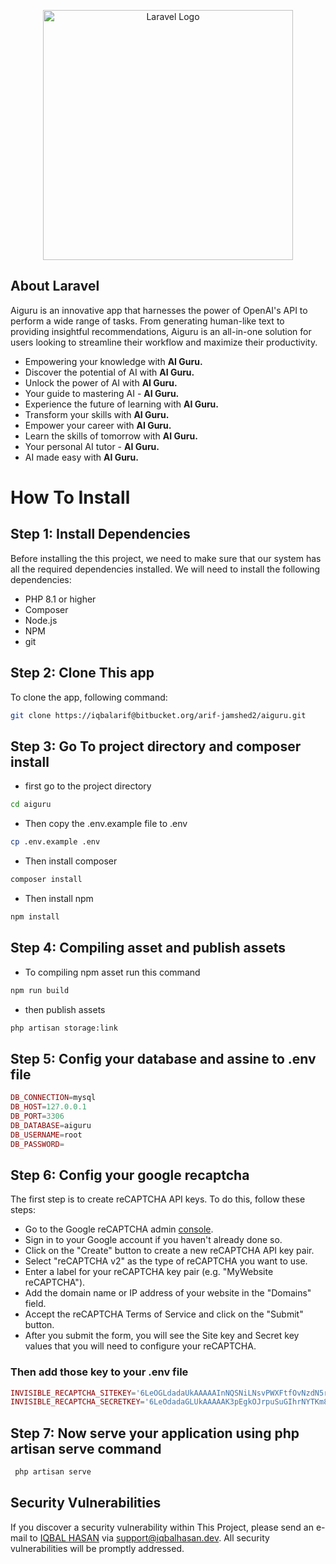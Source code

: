 <p align="center"><a href="https://iqbalhasan.dev target="_blank"><img src="./resources/assets/admin-assets/img/logo.png" width="400" alt="Laravel Logo"></a></p>

## About Laravel

Aiguru is an innovative app that harnesses the power of OpenAI's API to perform a wide range of tasks. From generating human-like text to providing insightful recommendations, Aiguru is an all-in-one solution for users looking to streamline their workflow and maximize their productivity.

-   Empowering your knowledge with <b>AI Guru.</b>
-   Discover the potential of AI with <b>AI Guru.</b>
-   Unlock the power of AI with <b>AI Guru.</b>
-   Your guide to mastering AI - <b>AI Guru.</b>
-   Experience the future of learning with <b>AI Guru.</b>
-   Transform your skills with <b>AI Guru.</b>
-   Empower your career with <b>AI Guru.</b>
-   Learn the skills of tomorrow with <b>AI Guru.</b>
-   Your personal AI tutor - <b>AI Guru.</b>
-   AI made easy with <b>AI Guru.</b>

# How To Install

## Step 1: Install Dependencies

Before installing the this project, we need to make sure that our system has all the required dependencies installed. We will need to install the following dependencies:

-   PHP 8.1 or higher
-   Composer
-   Node.js
-   NPM
-   git

## Step 2: Clone This app

To clone the app, following command:

```bash
git clone https://iqbalarif@bitbucket.org/arif-jamshed2/aiguru.git
```

## Step 3: Go To project directory and composer install

-   first go to the project directory

```bash
cd aiguru
```

-   Then copy the .env.example file to .env

```bash
cp .env.example .env
```

-   Then install composer

```bash
composer install
```

-   Then install npm

```bash
npm install
```

## Step 4: Compiling asset and publish assets

-   To compiling npm asset run this command

```bash
npm run build
```

-   then publish assets

```bash
php artisan storage:link
```

## Step 5: Config your database and assine to .env file

```php
DB_CONNECTION=mysql
DB_HOST=127.0.0.1
DB_PORT=3306
DB_DATABASE=aiguru
DB_USERNAME=root
DB_PASSWORD=
```

## Step 6: Config your google recaptcha

The first step is to create reCAPTCHA API keys. To do this, follow these steps:

-   Go to the Google reCAPTCHA admin <a href="https://www.google.com/recaptcha/">console</a>.
-   Sign in to your Google account if you haven't already done so.
-   Click on the "Create" button to create a new reCAPTCHA API key pair.
-   Select "reCAPTCHA v2" as the type of reCAPTCHA you want to use.
-   Enter a label for your reCAPTCHA key pair (e.g. "MyWebsite reCAPTCHA").
-   Add the domain name or IP address of your website in the "Domains" field.
-   Accept the reCAPTCHA Terms of Service and click on the "Submit" button.
-   After you submit the form, you will see the Site key and Secret key values that you will need to configure your reCAPTCHA.

### Then add those key to your .env file

```php
INVISIBLE_RECAPTCHA_SITEKEY='6LeOGLdadaUkAAAAAInNQSNiLNsvPWXFtfOvNzdN5rCi'
INVISIBLE_RECAPTCHA_SECRETKEY='6LeOdadaGLUkAAAAAK3pEgkOJrpuSuGIhrNYTKm8XGKR'
```

## Step 7: Now serve your application using php artisan serve command

```bash
 php artisan serve
```

## Security Vulnerabilities

If you discover a security vulnerability within This Project, please send an e-mail to <a href="https://iqbalhasan.dev" target="_blank">IQBAL HASAN</a> via [support@iqbalhasan.dev](mailto:support@iqbalhasan.dev). All security vulnerabilities will be promptly addressed.
